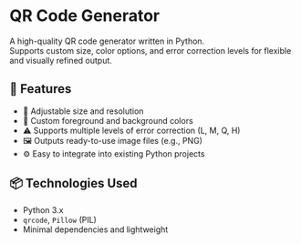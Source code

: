 # QR Code Generator

A high-quality QR code generator written in Python.  
Supports custom size, color options, and error correction levels for flexible and visually refined output.

## 🎯 Features

- 📏 Adjustable size and resolution
- 🎨 Custom foreground and background colors
- ⚠️ Supports multiple levels of error correction (L, M, Q, H)
- 🖼️ Outputs ready-to-use image files (e.g., PNG)
- ⚙️ Easy to integrate into existing Python projects

## 📦 Technologies Used

- Python 3.x  
- `qrcode`, `Pillow` (PIL)  
- Minimal dependencies and lightweight

